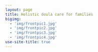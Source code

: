 ```yaml
---
layout: page
title: Holistic doula care for families
bigimg:
  - 'img/frontpic1.jpg'
  - 'img/frontpic2.jpg'
  - 'img/frontpic3.jpg'
  - 'img/frontpic4.jpg'
use-site-title: true
---
```



